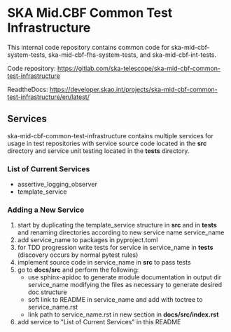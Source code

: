# SKA Mid.CBF Common Test Infrastructure

This internal code repository contains common code for ska-mid-cbf-system-tests, ska-mid-cbf-fhs-system-tests, and ska-mid-cbf-int-tests.

Code repository: https://gitlab.com/ska-telescope/ska-mid-cbf-common-test-infrastructure

ReadtheDocs: https://developer.skao.int/projects/ska-mid-cbf-common-test-infrastructure/en/latest/

## Services

ska-mid-cbf-common-test-infrastructure contains multiple services for usage in test repositories with service source code located in the **src** directory and service unit testing located in the **tests** directory.

### List of Current Services
- assertive_logging_observer
- template_service

### Adding a New Service
1. start by duplicating the template_service structure in **src** and in **tests** and renaming directories according to new service name service_name
2. add service_name to packages in pyproject.toml
3. for TDD progression write tests for service in service_name in **tests** (discovery occurs by normal pytest rules)
4. implement source code in service_name in **src** to pass tests
5. go to **docs/src** and perform the following:
    - use sphinx-apidoc to generate module documentation in output dir service_name modifying the files as necessary to generate desired doc structure
    - soft link to README in service_name and add with toctree to service_name.rst
    - link path to service_name.rst in new section in **docs/src/index.rst**
6. add service to "List of Current Services" in this README